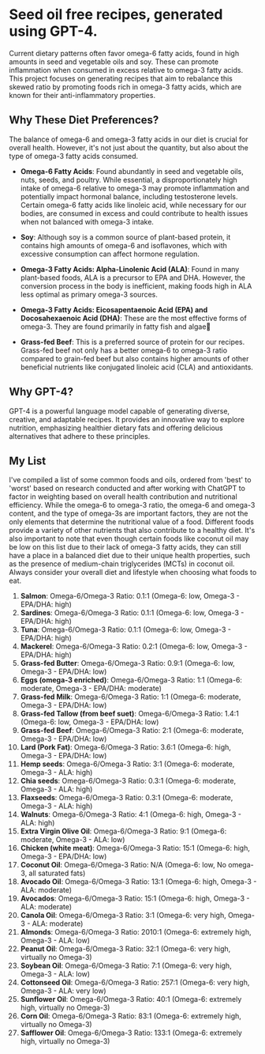 # Seed oil free recipes, generated using GPT-4.

Current dietary patterns often favor omega-6 fatty acids, found in high amounts in seed and vegetable oils and soy. These can promote inflammation when consumed in excess relative to omega-3 fatty acids. This project focuses on generating recipes that aim to rebalance this skewed ratio by promoting foods rich in omega-3 fatty acids, which are known for their anti-inflammatory properties.

## Why These Diet Preferences?

The balance of omega-6 and omega-3 fatty acids in our diet is crucial for overall health. However, it's not just about the quantity, but also about the type of omega-3 fatty acids consumed.

- **Omega-6 Fatty Acids**: Found abundantly in seed and vegetable oils, nuts, seeds, and poultry. While essential, a disproportionately high intake of omega-6 relative to omega-3 may promote inflammation and potentially impact hormonal balance, including testosterone levels. Certain omega-6 fatty acids like linoleic acid, while necessary for our bodies, are consumed in excess and could contribute to health issues when not balanced with omega-3 intake.

- **Soy**: Although soy is a common source of plant-based protein, it contains high amounts of omega-6 and isoflavones, which with excessive consumption can affect hormone regulation.

- **Omega-3 Fatty Acids: Alpha-Linolenic Acid (ALA)**: Found in many plant-based foods, ALA is a precursor to EPA and DHA. However, the conversion process in the body is inefficient, making foods high in ALA less optimal as primary omega-3 sources.

- **Omega-3 Fatty Acids: Eicosapentaenoic Acid (EPA) and Docosahexaenoic Acid (DHA)**: These are the most effective forms of omega-3. They are found primarily in fatty fish and algae🤢

- **Grass-fed Beef**: This is a preferred source of protein for our recipes. Grass-fed beef not only has a better omega-6 to omega-3 ratio compared to grain-fed beef but also contains higher amounts of other beneficial nutrients like conjugated linoleic acid (CLA) and antioxidants.

## Why GPT-4?

GPT-4 is a powerful language model capable of generating diverse, creative, and adaptable recipes. It provides an innovative way to explore nutrition, emphasizing healthier dietary fats and offering delicious alternatives that adhere to these principles.

## My List

I've compiled a list of some common foods and oils, ordered from 'best' to 'worst' based on research conducted and after working with ChatGPT to factor in weighting based on overall health contribution and nutritional efficiency. While the omega-6 to omega-3 ratio, the omega-6 and omega-3 content, and the type of omega-3s are important factors, they are not the only elements that determine the nutritional value of a food. Different foods provide a variety of other nutrients that also contribute to a healthy diet. It's also important to note that even though certain foods like coconut oil may be low on this list due to their lack of omega-3 fatty acids, they can still have a place in a balanced diet due to their unique health properties, such as the presence of medium-chain triglycerides (MCTs) in coconut oil. Always consider your overall diet and lifestyle when choosing what foods to eat.

1. **Salmon**: Omega-6/Omega-3 Ratio: 0.1:1 (Omega-6: low, Omega-3 - EPA/DHA: high)
2. **Sardines**: Omega-6/Omega-3 Ratio: 0.1:1 (Omega-6: low, Omega-3 - EPA/DHA: high)
3. **Tuna**: Omega-6/Omega-3 Ratio: 0.1:1 (Omega-6: low, Omega-3 - EPA/DHA: high)
4. **Mackerel**: Omega-6/Omega-3 Ratio: 0.2:1 (Omega-6: low, Omega-3 - EPA/DHA: high)
5. **Grass-fed Butter**: Omega-6/Omega-3 Ratio: 0.9:1 (Omega-6: low, Omega-3 - EPA/DHA: low)
6. **Eggs (omega-3 enriched)**: Omega-6/Omega-3 Ratio: 1:1 (Omega-6: moderate, Omega-3 - EPA/DHA: moderate)
7. **Grass-fed Milk**: Omega-6/Omega-3 Ratio: 1:1 (Omega-6: moderate, Omega-3 - EPA/DHA: low)
8. **Grass-fed Tallow (from beef suet)**: Omega-6/Omega-3 Ratio: 1.4:1 (Omega-6: low, Omega-3 - EPA/DHA: low)
9. **Grass-fed Beef**: Omega-6/Omega-3 Ratio: 2:1 (Omega-6: moderate, Omega-3 - EPA/DHA: low)
10. **Lard (Pork Fat)**: Omega-6/Omega-3 Ratio: 3.6:1 (Omega-6: high, Omega-3 - EPA/DHA: low)
11. **Hemp seeds**: Omega-6/Omega-3 Ratio: 3:1 (Omega-6: moderate, Omega-3 - ALA: high)
12. **Chia seeds**: Omega-6/Omega-3 Ratio: 0.3:1 (Omega-6: moderate, Omega-3 - ALA: high)
13. **Flaxseeds**: Omega-6/Omega-3 Ratio: 0.3:1 (Omega-6: moderate, Omega-3 - ALA: high)
14. **Walnuts**: Omega-6/Omega-3 Ratio: 4:1 (Omega-6: high, Omega-3 - ALA: high)
15. **Extra Virgin Olive Oil**: Omega-6/Omega-3 Ratio: 9:1 (Omega-6: moderate, Omega-3 - ALA: low) 
16. **Chicken (white meat)**: Omega-6/Omega-3 Ratio: 15:1 (Omega-6: high, Omega-3 - EPA/DHA: low)
17. **Coconut Oil**: Omega-6/Omega-3 Ratio: N/A (Omega-6: low, No omega-3, all saturated fats)
18. **Avocado Oil**: Omega-6/Omega-3 Ratio: 13:1 (Omega-6: high, Omega-3 - ALA: moderate)
19. **Avocados**: Omega-6/Omega-3 Ratio: 15:1 (Omega-6: high, Omega-3 - ALA: moderate)
20. **Canola Oil**: Omega-6/Omega-3 Ratio: 3:1 (Omega-6: very high, Omega-3 - ALA: moderate)
21. **Almonds**: Omega-6/Omega-3 Ratio: 2010:1 (Omega-6: extremely high, Omega-3 - ALA: low)
22. **Peanut Oil**: Omega-6/Omega-3 Ratio: 32:1 (Omega-6: very high, virtually no Omega-3)
23. **Soybean Oil**: Omega-6/Omega-3 Ratio: 7:1 (Omega-6: very high, Omega-3 - ALA: low)
24. **Cottonseed Oil**: Omega-6/Omega-3 Ratio: 257:1 (Omega-6: very high, Omega-3 - ALA: very low)
25. **Sunflower Oil**: Omega-6/Omega-3 Ratio: 40:1 (Omega-6: extremely high, virtually no Omega-3)
26. **Corn Oil**: Omega-6/Omega-3 Ratio: 83:1 (Omega-6: extremely high, virtually no Omega-3)
27. **Safflower Oil**: Omega-6/Omega-3 Ratio: 133:1 (Omega-6: extremely high, virtually no Omega-3)